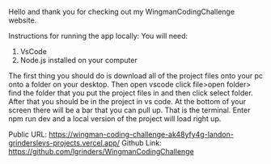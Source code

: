 Hello and thank you for checking out my WingmanCodingChallenge website.

Instructions for running the app locally: 
You will need:
1. VsCode
2. Node.js installed on your computer

The first thing you should do is download all of the project files onto your pc onto a folder on your desktop.
Then open vscode click file>open folder> find the folder that you put the project files in and then click select folder.
After that you should be in the project in vs code. At the bottom of your screen there will be a bar that you can pull up. That is the terminal. Enter npm run dev and a local version of the project will load right up.

Public URL: https://wingman-coding-challenge-ak48yfy4g-landon-grinderslevs-projects.vercel.app/
Github Link: https://github.com/lgrinders/WingmanCodingChallenge

